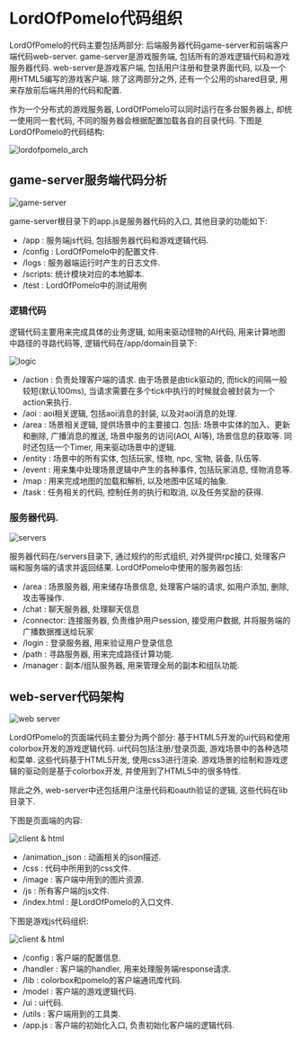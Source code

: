 # LordOfPomelo代码组织

LordOfPomelo的代码主要包括两部分: 后端服务器代码game-server和前端客户端代码web-server. game-server是游戏服务端, 包括所有的游戏逻辑代码和游戏服务器代码. web-server是游戏客户端, 包括用户注册和登录界面代码, 以及一个用HTML5编写的游戏客户端. 除了这两部分之外, 还有一个公用的shared目录, 用来存放前后端共用的代码和配置. 

作为一个分布式的游戏服务器, LordOfPomelo可以同时运行在多台服务器上, 却统一使用同一套代码, 不同的服务器会根据配置加载各自的目录代码. 下图是LordOfPomelo的代码结构: 

![lordofpomelo_arch](http://pomelo.netease.com/resource/documentImage/lordofpomelo/code/LOP_arch.png)

## game-server服务端代码分析

![game-server](http://pomelo.netease.com/resource/documentImage/lordofpomelo/code/game-server.png)

game-server根目录下的app.js是服务器代码的入口, 其他目录的功能如下: 
* /app    : 服务端js代码, 包括服务器代码和游戏逻辑代码. 
* /config : LordOfPomelo中的配置文件. 
* /logs   : 服务器端运行时产生的日志文件. 
* /scripts: 统计模块对应的本地脚本. 
* /test   : LordOfPomelo中的测试用例

### 逻辑代码

逻辑代码主要用来完成具体的业务逻辑, 如用来驱动怪物的AI代码, 用来计算地图中路径的寻路代码等, 逻辑代码在/app/domain目录下: 

![logic](http://pomelo.netease.com/resource/documentImage/lordofpomelo/code/logic.png)

* /action : 负责处理客户端的请求. 由于场景是由tick驱动的, 而tick的间隔一般较短(默认100ms), 当请求需要在多个tick中执行的时候就会被封装为一个action来执行. 
* /aoi    : aoi相关逻辑, 包括aoi消息的封装, 以及对aoi消息的处理. 
* /area   : 场景相关逻辑, 提供场景中的主要接口. 包括: 场景中实体的加入、更新和删除, 广播消息的推送, 场景中服务的访问(AOI, AI等), 场景信息的获取等. 同时还包括一个Timer, 用来驱动场景中的逻辑. 
* /entity : 场景中的所有实体, 包括玩家, 怪物, npc, 宝物, 装备, 队伍等. 
* /event  : 用来集中处理场景逻辑中产生的各种事件, 包括玩家消息, 怪物消息等. 
* /map    : 用来完成地图的加载和解析, 以及地图中区域的抽象. 
* /task   : 任务相关的代码, 控制任务的执行和取消, 以及任务奖励的获得. 

### 服务器代码. 

![servers](http://pomelo.netease.com/resource/documentImage/lordofpomelo/code/servers.png)

服务器代码在/servers目录下, 通过规约的形式组织, 对外提供rpc接口, 处理客户端和服务端的请求并返回结果. LordOfPomelo中使用的服务器包括: 
* /area     : 场景服务器, 用来储存场景信息, 处理客户端的请求, 如用户添加, 删除, 攻击等操作. 
* /chat     : 聊天服务器, 处理聊天信息
* /connector: 连接服务器, 负责维护用户session, 接受用户数据, 并将服务端的广播数据推送给玩家
* /login    : 登录服务器, 用来验证用户登录信息
* /path     : 寻路服务器, 用来完成路径计算功能. 
* /manager  : 副本/组队服务器, 用来管理全局的副本和组队功能. 

## web-server代码架构

![web server](http://pomelo.netease.com/resource/documentImage/lordofpomelo/code/web_server.png)

LordOfPomelo的页面端代码主要分为两个部分: 基于HTML5开发的ui代码和使用colorbox开发的游戏逻辑代码. ui代码包括注册/登录页面, 游戏场景中的各种选项和菜单. 这些代码基于HTML5开发, 使用css3进行渲染. 游戏场景的绘制和游戏逻辑的驱动则是基于colorbox开发, 并使用到了HTML5中的很多特性. 

除此之外, web-server中还包括用户注册代码和oauth验证的逻辑, 这些代码在lib目录下. 

下图是页面端的内容: 

![client & html](http://pomelo.netease.com/resource/documentImage/lordofpomelo/code/client_html.png)

* /animation_json : 动画相关的json描述.
* /css            : 代码中所用到的css文件. 
* /image          : 客户端中用到的图片资源.
* /js             : 所有客户端的js文件.
* /index.html     : 是LordOfPomelo的入口文件.

下图是游戏js代码组织: 

![client & html](http://pomelo.netease.com/resource/documentImage/lordofpomelo/code/game_client.png)

* /config   : 客户端的配置信息.
* /handler  : 客户端的handler, 用来处理服务端response请求.
* /lib      : colorbox和pomelo的客户端通讯库代码.
* /model    : 客户端的游戏逻辑代码.
* /ui       : ui代码.
* /utils    : 客户端用到的工具类.
* /app.js   : 客户端的初始化入口, 负责初始化客户端的逻辑代码. 

